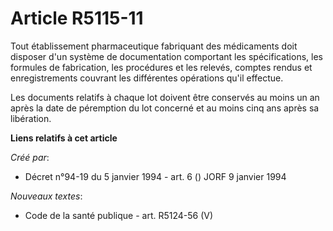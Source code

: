 # Article R5115-11

Tout établissement pharmaceutique fabriquant des médicaments doit disposer d'un système de documentation comportant les
spécifications, les formules de fabrication, les procédures et les relevés, comptes rendus et enregistrements couvrant les
différentes opérations qu'il effectue.

Les documents relatifs à chaque lot doivent être conservés au moins un an après la date de péremption du lot concerné et au
moins cinq ans après sa libération.

**Liens relatifs à cet article**

_Créé par_:

  - Décret n°94-19 du 5 janvier 1994 - art. 6 () JORF 9 janvier 1994

_Nouveaux textes_:

  - Code de la santé publique - art. R5124-56 (V)
